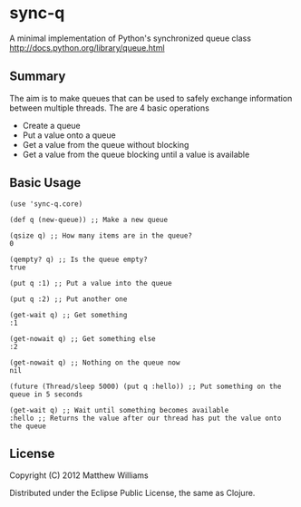 # sync-q

A minimal implementation of Python's synchronized queue class http://docs.python.org/library/queue.html

## Summary

The aim is to make queues that can be used to safely exchange information between multiple threads.
The are 4 basic operations

* Create a queue
* Put a value onto a queue
* Get a value from the queue without blocking
* Get a value from the queue blocking until a value is available

## Basic Usage

    (use 'sync-q.core)

    (def q (new-queue)) ;; Make a new queue

    (qsize q) ;; How many items are in the queue?
    0

    (qempty? q) ;; Is the queue empty?
    true

    (put q :1) ;; Put a value into the queue

    (put q :2) ;; Put another one

    (get-wait q) ;; Get something
    :1

    (get-nowait q) ;; Get something else
    :2

    (get-nowait q) ;; Nothing on the queue now
    nil

    (future (Thread/sleep 5000) (put q :hello)) ;; Put something on the queue in 5 seconds

    (get-wait q) ;; Wait until something becomes available
    :hello ;; Returns the value after our thread has put the value onto the queue

## License

Copyright (C) 2012 Matthew Williams

Distributed under the Eclipse Public License, the same as Clojure.
